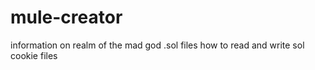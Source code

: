 # mule-creator
information on realm of the mad god .sol files
how to read and write sol cookie files

